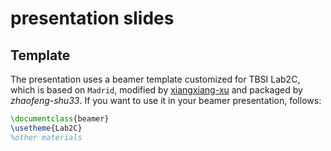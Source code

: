 # presentation slides


## Template 
The presentation uses a beamer template customized for TBSI Lab2C, which is based on `Madrid`, modified by [xiangxiang-xu](https://xiangxiangxu.com/)
and packaged by *zhaofeng-shu33*. If you want to use it in your beamer presentation, follows:

```latex
\documentclass{beamer}
\usetheme{Lab2C}
%other materials
```

